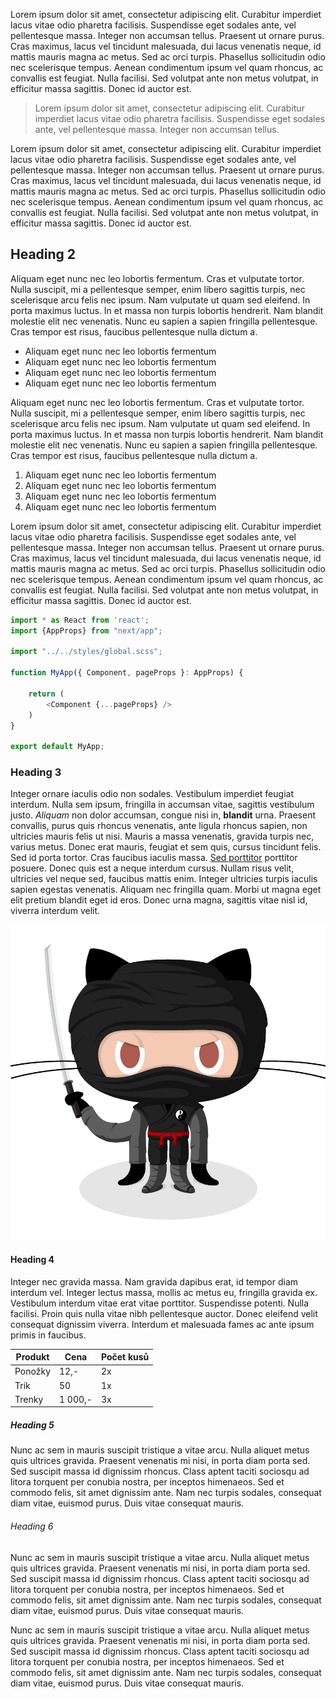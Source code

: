 Lorem ipsum dolor sit amet, consectetur adipiscing elit. Curabitur imperdiet lacus vitae odio pharetra facilisis. Suspendisse eget sodales ante, vel pellentesque massa. Integer non accumsan tellus. Praesent ut ornare purus. Cras maximus, lacus vel tincidunt malesuada, dui lacus venenatis neque, id mattis mauris magna ac metus. Sed ac orci turpis. Phasellus sollicitudin odio nec scelerisque tempus. Aenean condimentum ipsum vel quam rhoncus, ac convallis est feugiat. Nulla facilisi. Sed volutpat ante non metus volutpat, in efficitur massa sagittis. Donec id auctor est.

> Lorem ipsum dolor sit amet, consectetur adipiscing elit. Curabitur imperdiet lacus vitae odio pharetra facilisis. Suspendisse eget sodales ante, vel pellentesque massa. Integer non accumsan tellus. 

Lorem ipsum dolor sit amet, consectetur adipiscing elit. Curabitur imperdiet lacus vitae odio pharetra facilisis. Suspendisse eget sodales ante, vel pellentesque massa. Integer non accumsan tellus. Praesent ut ornare purus. Cras maximus, lacus vel tincidunt malesuada, dui lacus venenatis neque, id mattis mauris magna ac metus. Sed ac orci turpis. Phasellus sollicitudin odio nec scelerisque tempus. Aenean condimentum ipsum vel quam rhoncus, ac convallis est feugiat. Nulla facilisi. Sed volutpat ante non metus volutpat, in efficitur massa sagittis. Donec id auctor est.

## Heading 2

Aliquam eget nunc nec leo lobortis fermentum. Cras et vulputate tortor. Nulla suscipit, mi a pellentesque semper, enim libero sagittis turpis, nec scelerisque arcu felis nec ipsum. Nam vulputate ut quam sed eleifend. In porta maximus luctus. In et massa non turpis lobortis hendrerit. Nam blandit molestie elit nec venenatis. Nunc eu sapien a sapien fringilla pellentesque. Cras tempor est risus, faucibus pellentesque nulla dictum a.

* Aliquam eget nunc nec leo lobortis fermentum 
* Aliquam eget nunc nec leo lobortis fermentum
* Aliquam eget nunc nec leo lobortis fermentum
* Aliquam eget nunc nec leo lobortis fermentum

Aliquam eget nunc nec leo lobortis fermentum. Cras et vulputate tortor. Nulla suscipit, mi a pellentesque semper, enim libero sagittis turpis, nec scelerisque arcu felis nec ipsum. Nam vulputate ut quam sed eleifend. In porta maximus luctus. In et massa non turpis lobortis hendrerit. Nam blandit molestie elit nec venenatis. Nunc eu sapien a sapien fringilla pellentesque. Cras tempor est risus, faucibus pellentesque nulla dictum a.

1. Aliquam eget nunc nec leo lobortis fermentum
2. Aliquam eget nunc nec leo lobortis fermentum
3. Aliquam eget nunc nec leo lobortis fermentum
4. Aliquam eget nunc nec leo lobortis fermentum

Lorem ipsum dolor sit amet, consectetur adipiscing elit. Curabitur imperdiet lacus vitae odio pharetra facilisis. Suspendisse eget sodales ante, vel pellentesque massa. Integer non accumsan tellus. Praesent ut ornare purus. Cras maximus, lacus vel tincidunt malesuada, dui lacus venenatis neque, id mattis mauris magna ac metus. Sed ac orci turpis. Phasellus sollicitudin odio nec scelerisque tempus. Aenean condimentum ipsum vel quam rhoncus, ac convallis est feugiat. Nulla facilisi. Sed volutpat ante non metus volutpat, in efficitur massa sagittis. Donec id auctor est.

```typescript
import * as React from 'react';
import {AppProps} from "next/app";

import "../../styles/global.scss";

function MyApp({ Component, pageProps }: AppProps) {

    return (
        <Component {...pageProps} />
    )
}

export default MyApp;
```

### Heading 3

Integer ornare iaculis odio non sodales. Vestibulum imperdiet feugiat interdum. Nulla sem ipsum, fringilla in accumsan vitae, sagittis vestibulum justo. *Aliquam* non dolor accumsan, congue nisi in, **blandit** urna. Praesent convallis, purus quis rhoncus venenatis, ante ligula rhoncus sapien, non ultricies mauris felis ut nisi. Mauris a massa venenatis, gravida turpis nec, varius metus. Donec erat mauris, feugiat et sem quis, cursus tincidunt felis. Sed id porta tortor. Cras faucibus iaculis massa. [Sed porttitor](https://google.com) porttitor posuere. Donec quis est a neque interdum cursus. Nullam risus velit, ultricies vel neque sed, faucibus mattis enim. Integer ultricies turpis iaculis sapien egestas venenatis. Aliquam nec fringilla quam. Morbi ut magna eget elit pretium blandit eget id eros. Donec urna magna, sagittis vitae nisl id, viverra interdum velit.

![Obrázek](assets/dojocat.jpg)

#### Heading 4

Integer nec gravida massa. Nam gravida dapibus erat, id tempor diam interdum vel. Integer lectus massa, mollis ac metus eu, fringilla gravida ex. Vestibulum interdum vitae erat vitae porttitor. Suspendisse potenti. Nulla facilisi. Proin quis nulla vitae nibh pellentesque auctor. Donec eleifend velit consequat dignissim viverra. Interdum et malesuada fames ac ante ipsum primis in faucibus.

| Produkt | Cena    | Počet kusů |
| ------- | ------- | ---------- |
| Ponožky | 12,-    | 2x         |
| Trik    | 50      | 1x         |
| Trenky  | 1 000,- | 3x         |

##### Heading 5

Nunc ac sem in mauris suscipit tristique a vitae arcu. Nulla aliquet metus quis ultrices gravida. Praesent venenatis mi nisi, in porta diam porta sed. Sed suscipit massa id dignissim rhoncus. Class aptent taciti sociosqu ad litora torquent per conubia nostra, per inceptos himenaeos. Sed et commodo felis, sit amet dignissim ante. Nam nec turpis sodales, consequat diam vitae, euismod purus. Duis vitae consequat mauris.

###### Heading 6

Nunc ac sem in mauris suscipit tristique a vitae arcu. Nulla aliquet metus quis ultrices gravida. Praesent venenatis mi nisi, in porta diam porta sed. Sed suscipit massa id dignissim rhoncus. Class aptent taciti sociosqu ad litora torquent per conubia nostra, per inceptos himenaeos. Sed et commodo felis, sit amet dignissim ante. Nam nec turpis sodales, consequat diam vitae, euismod purus. Duis vitae consequat mauris.

Nunc ac sem in mauris suscipit tristique a vitae arcu. Nulla aliquet metus quis ultrices gravida. Praesent venenatis mi nisi, in porta diam porta sed. Sed suscipit massa id dignissim rhoncus. Class aptent taciti sociosqu ad litora torquent per conubia nostra, per inceptos himenaeos. Sed et commodo felis, sit amet dignissim ante. Nam nec turpis sodales, consequat diam vitae, euismod purus. Duis vitae consequat mauris.

###### 